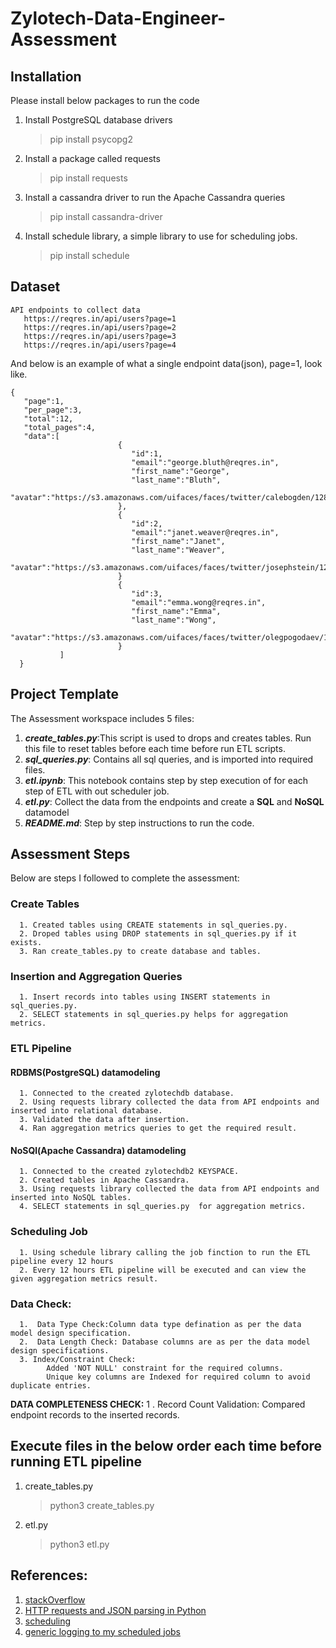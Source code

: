 # Zylotech-Data-Engineer-Assessment

## Installation
Please install below packages to run the code
1. Install PostgreSQL database drivers
   > pip install psycopg2
2. Install a package called requests
   > pip install requests
3. Install a cassandra  driver to run the Apache Cassandra queries
   > pip install cassandra-driver
4. Install schedule library, a simple library to use for scheduling jobs.
   > pip install schedule


## Dataset
```
API endpoints to collect data
   https://reqres.in/api/users?page=1
   https://reqres.in/api/users?page=2
   https://reqres.in/api/users?page=3
   https://reqres.in/api/users?page=4
```
And below is an example of what a single endpoint data(json), page=1, look like. 
```
{
   "page":1,
   "per_page":3,
   "total":12,
   "total_pages":4,
   "data":[
                        {
                           "id":1,
                           "email":"george.bluth@reqres.in",
                           "first_name":"George",
                           "last_name":"Bluth",
                           "avatar":"https://s3.amazonaws.com/uifaces/faces/twitter/calebogden/128.jpg"
                        },
                        {
                           "id":2,
                           "email":"janet.weaver@reqres.in",
                           "first_name":"Janet",
                           "last_name":"Weaver",
                           "avatar":"https://s3.amazonaws.com/uifaces/faces/twitter/josephstein/128.jpg"
                        }
                        {
                           "id":3,
                           "email":"emma.wong@reqres.in",
                           "first_name":"Emma",
                           "last_name":"Wong",
                           "avatar":"https://s3.amazonaws.com/uifaces/faces/twitter/olegpogodaev/128.jpg"
                        }
           ]
  }
```

## Project Template
The Assessment workspace includes 5 files:
1. ***create_tables.py***:This script is used to drops and creates tables. Run this file to reset tables before each time before run ETL scripts.
2. ***sql_queries.py***: Contains all sql queries, and is imported into required files.
3. ***etl.ipynb***: This notebook contains step by step execution of for each step of ETL with out scheduler job.
4. ***etl.py***: Collect the data from the endpoints and create a **SQL** and **NoSQL** datamodel
5. ***README.md***: Step by step instructions to run the code.

## Assessment Steps
Below are steps I  followed to complete the assessment:
   ### Create Tables
      1. Created tables using CREATE statements in sql_queries.py.
      2. Droped tables using DROP statements in sql_queries.py if it exists.
      3. Ran create_tables.py to create database and tables.
   ### Insertion and Aggregation Queries
      1. Insert records into tables using INSERT statements in sql_queries.py.
      2. SELECT statements in sql_queries.py helps for aggregation metrics.
   ### ETL Pipeline
   #### RDBMS(PostgreSQL) datamodeling
      1. Connected to the created zylotechdb database.
      2. Using requests library collected the data from API endpoints and inserted into relational database.
      3. Validated the data after insertion.
      4. Ran aggregation metrics queries to get the required result.
   #### NoSQl(Apache Cassandra) datamodeling
      1. Connected to the created zylotechdb2 KEYSPACE.
      2. Created tables in Apache Cassandra.
      3. Using requests library collected the data from API endpoints and inserted into NoSQL tables.
      4. SELECT statements in sql_queries.py  for aggregation metrics.
   ### Scheduling Job
      1. Using schedule library calling the job finction to run the ETL pipeline every 12 hours
      2. Every 12 hours ETL pipeline will be executed and can view the given aggregation metrics result.
  ### Data Check:
      1.  Data Type Check:Column data type defination as per the data model design specification.
      2.  Data Length Check: Database columns are as per the data model design specifications.
      3. Index/Constraint Check: 
            Added 'NOT NULL' constraint for the required columns.
            Unique key columns are Indexed for required column to avoid duplicate entries.

   **DATA COMPLETENESS CHECK:**
      1 . Record Count Validation: Compared endpoint records to the inserted records.

## Execute files in the below order each time before running ETL pipeline
   1. create_tables.py
      > python3 create_tables.py
   2. etl.py
      > python3 etl.py

## References:
1. [stackOverflow](https://stackoverflow.com/questions/8856384/sql-select-first-letter-of-a-word)
2. [HTTP requests and JSON parsing in Python](https://stackoverflow.com/questions/6386308/http-requests-and-json-parsing-in-python)
3. [scheduling](https://pypi.org/project/schedule/)
4. [generic logging to my scheduled jobs](https://schedule.readthedocs.io/en/stable/faq.html#what-if-my-task-throws-an-exception)
